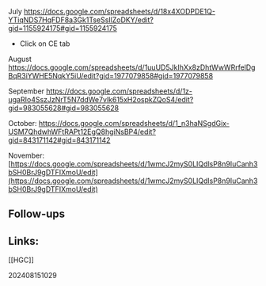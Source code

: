 July 
https://docs.google.com/spreadsheets/d/18x4XODPDE1Q-YTiqNDS7HqFDF8a3Gk1TseSsIlZoDKY/edit?gid=1155924175#gid=1155924175

- Click on CE tab

August
https://docs.google.com/spreadsheets/d/1uuUD5JkIhXx8zDhtWwWRrfelDgBqR3iYWHE5NqkY5iU/edit?gid=1977079858#gid=1977079858

September
https://docs.google.com/spreadsheets/d/1z-ugaRIo4SszJzNrT5N7ddWe7vlk615xH2ospkZQoS4/edit?gid=983055628#gid=983055628

October: 
https://docs.google.com/spreadsheets/d/1_n3haNSgdGix-USM7QhdwhWFtRAPt12EgQ8hgiNsBP4/edit?gid=843171142#gid=843171142

November:[https://docs.google.com/spreadsheets/d/1wmcJ2myS0LIQdlsP8n9IuCanh3bSH0BrJ9gDTFIXmoU/edit](https://docs.google.com/spreadsheets/d/1wmcJ2myS0LIQdlsP8n9IuCanh3bSH0BrJ9gDTFIXmoU/edit)



## Follow-ups


## Links: 
[[HGC]]



202408151029
